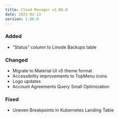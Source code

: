 ```yaml
---
title: Cloud Manager v1.86.0
date: 2023-02-13
version: 1.86.0
---
```


### Added

- “Status” column to Linode Backups table

### Changed

- Migrate to Material UI v5 theme format
- Accessibility improvements to TopMenu icons
- Logo updates
- Account Agreements Query Small Optimization

### Fixed

- Uneven Breakpoints in Kubernetes Landing Table

